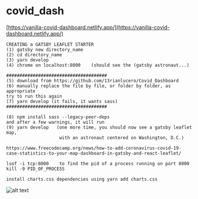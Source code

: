 # covid_dash

[https://vanilla-covid-dashboard.netlify.app/](https://vanilla-covid-dashboard.netlify.app/)

```
CREATING a GATSBY LEAFLET STARTER
(1) gatsby new directory_name
(2) cd directory_name
(3) yarn develop
(4) chrome on localhost:8000    (should see the (gatsby astronaut...)

######################################
(5) download from https://github.com/13rianlucero/Covid_Dashboard
(6) manually replace the file by file, or folder by folder, as appropriate
try to run this again
(7) yarn develop (it fails, it wants sass)
######################################

(8) npm install sass --legacy-peer-deps
and after a few warnings, it will run
(9) yarn develop   (one more time, you should now see a gatsby leaflet map, 
                    with an astronaut centered on Washington, D.C.)
                    
https://www.freecodecamp.org/news/how-to-add-coronavirus-covid-19-case-statistics-to-your-map-dashboard-in-gatsby-and-react-leaflet/

lsof -i tcp:8000    to find the pid of a process running on port 8000
kill -9 PID_OF_PROCESS

install charts.css dependencies using yarn add charts.css
```
![alt text](https://cdn.discordapp.com/attachments/458701567366004737/921551394153058365/Website.gif.gif)
